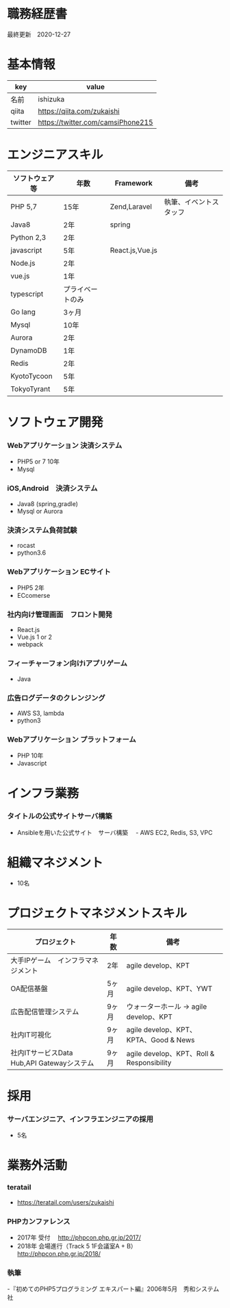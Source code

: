 # 職務経歴書
最終更新　2020-12-27

# 基本情報
|key|value|
|---|---|
|名前|ishizuka  |
|qiita|https://qiita.com/zukaishi |
|twitter|https://twitter.com/camsiPhone215|

# エンジニアスキル
|ソフトウェア等|年数|Framework|備考|
|---|---|---|---|
|PHP 5,7|15年|Zend,Laravel|執筆、イベントスタッフ|
|Java8|2年|spring||
|Python 2,3|2年|||
|javascript|5年|React.js,Vue.js||
|Node.js|2年|||
|vue.js|1年|||
|typescript|プライベートのみ|||
|Go lang|3ヶ月|||
|Mysql|10年||
|Aurora|2年||
|DynamoDB|1年||
|Redis|2年|||
|KyotoTycoon|5年|||
|TokyoTyrant|5年|||

# ソフトウェア開発
### Webアプリケーション 決済システム 
- PHP5 or 7 10年
- Mysql 

### iOS,Android　決済システム
- Java8 (spring,gradle)
- Mysql or Aurora

### 決済システム負荷試験
- rocast
- python3.6

### Webアプリケーション ECサイト
- PHP5 2年
- ECcomerse

### 社内向け管理画面　フロント開発
- React.js
- Vue.js 1 or 2
- webpack

### フィーチャーフォン向けiアプリゲーム
- Java

### 広告ログデータのクレンジング
- AWS S3, lambda
- python3

### Webアプリケーション プラットフォーム
- PHP 10年
- Javascript

# インフラ業務
### タイトルの公式サイトサーバ構築
- Ansibleを用いた公式サイト　サーバ構築
　- AWS EC2, Redis, S3, VPC

# 組織マネジメント
- 10名

# プロジェクトマネジメントスキル
|プロジェクト|年数|備考|
|---|---|---|
|大手IPゲーム　インフラマネジメント|2年|agile develop、KPT|
|OA配信基盤 |5ヶ月|agile develop、KPT、YWT|
|広告配信管理システム |9ヶ月|ウォーターホール -> agile develop、KPT|
|社内IT可視化 |9ヶ月|agile develop、KPT、KPTA、Good & News|
|社内ITサービスData Hub,API Gatewayシステム|9ヶ月|agile develop、KPT、Roll & Responsibility|

# 採用
### サーバエンジニア、インフラエンジニアの採用
- 5名

# 業務外活動
### teratail
- https://teratail.com/users/zukaishi

### PHPカンファレンス
- 2017年 受付
　http://phpcon.php.gr.jp/2017/
- 2018年 会場進行（Track 5 1F会議室A + B）
　http://phpcon.php.gr.jp/2018/

### 執筆
-『初めてのPHP5プログラミング エキスパート編』2006年5月　秀和システム社